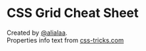 # CSS Grid Cheat Sheet
Created by <a target="_blank" href="https://twitter.com/alialaa">@alialaa</a>.<br>
Properties info text from <a target="_blank" href="https://css-tricks.com/snippets/css/complete-guide-grid/">css-tricks.com</a>
